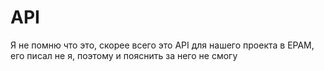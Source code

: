 # API
Я не помню что это, скорее всего это API для нашего проекта в EPAM, его писал не я, поэтому и пояснить за него не смогу
